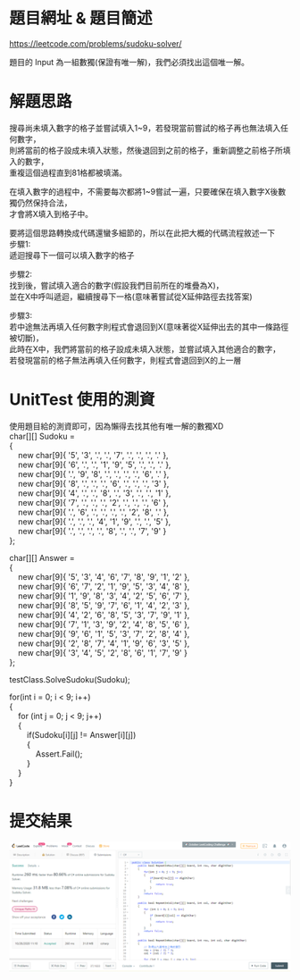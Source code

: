 # 題目網址 & 題目簡述  
https://leetcode.com/problems/sudoku-solver/  
  
題目的 Input 為一組數獨(保證有唯一解)，我們必須找出這個唯一解。  
  
# 解題思路  
搜尋尚未填入數字的格子並嘗試填入1~9，若發現當前嘗試的格子再也無法填入任何數字，  
則將當前的格子設成未填入狀態，然後退回到之前的格子，重新調整之前格子所填入的數字，  
重複這個過程直到81格都被填滿。  
  
在填入數字的過程中，不需要每次都將1~9嘗試一遍，只要確保在填入數字X後數獨仍然保持合法，  
才會將X填入到格子中。  
  
要將這個思路轉換成代碼還蠻多細節的，所以在此把大概的代碼流程敘述一下  
步驟1:  
遞迴搜尋下一個可以填入數字的格子  
  
步驟2:  
找到後，嘗試填入適合的數字(假設我們目前所在的堆疊為X)，  
並在X中呼叫遞迴，繼續搜尋下一格(意味著嘗試從X延伸路徑去找答案)  
  
步驟3:  
若中途無法再填入任何數字則程式會退回到X(意味著從X延伸出去的其中一條路徑被切斷)，  
此時在X中，我們將當前的格子設成未填入狀態，並嘗試填入其他適合的數字，  
若發現當前的格子無法再填入任何數字，則程式會退回到X的上一層  
  
# UnitTest 使用的測資  
使用題目給的測資即可，因為懶得去找其他有唯一解的數獨XD  
char[][] Sudoku =  
{  
&nbsp;&nbsp;&nbsp;&nbsp;new char[9]{ '5', '3', '.', '.', '7', '.', '.', '.', '.' },  
&nbsp;&nbsp;&nbsp;&nbsp;new char[9]{ '6', '.', '.', '1', '9', '5', '.', '.', '.' },  
&nbsp;&nbsp;&nbsp;&nbsp;new char[9]{ '.', '9', '8', '.', '.', '.', '.', '6', '.' },  
&nbsp;&nbsp;&nbsp;&nbsp;new char[9]{ '8', '.', '.', '.', '6', '.', '.', '.', '3' },  
&nbsp;&nbsp;&nbsp;&nbsp;new char[9]{ '4', '.', '.', '8', '.', '3', '.', '.', '1' },  
&nbsp;&nbsp;&nbsp;&nbsp;new char[9]{ '7', '.', '.', '.', '2', '.', '.', '.', '6' },  
&nbsp;&nbsp;&nbsp;&nbsp;new char[9]{ '.', '6', '.', '.', '.', '.', '2', '8', '.' },  
&nbsp;&nbsp;&nbsp;&nbsp;new char[9]{ '.', '.', '.', '4', '1', '9', '.', '.', '5' },  
&nbsp;&nbsp;&nbsp;&nbsp;new char[9]{ '.', '.', '.', '.', '8', '.', '.', '7', '9' }  
};  
  
char[][] Answer =  
{  
&nbsp;&nbsp;&nbsp;&nbsp;new char[9]{ '5', '3', '4', '6', '7', '8', '9', '1', '2' },  
&nbsp;&nbsp;&nbsp;&nbsp;new char[9]{ '6', '7', '2', '1', '9', '5', '3', '4', '8' },  
&nbsp;&nbsp;&nbsp;&nbsp;new char[9]{ '1', '9', '8', '3', '4', '2', '5', '6', '7' },  
&nbsp;&nbsp;&nbsp;&nbsp;new char[9]{ '8', '5', '9', '7', '6', '1', '4', '2', '3' },  
&nbsp;&nbsp;&nbsp;&nbsp;new char[9]{ '4', '2', '6', '8', '5', '3', '7', '9', '1' },  
&nbsp;&nbsp;&nbsp;&nbsp;new char[9]{ '7', '1', '3', '9', '2', '4', '8', '5', '6' },  
&nbsp;&nbsp;&nbsp;&nbsp;new char[9]{ '9', '6', '1', '5', '3', '7', '2', '8', '4' },  
&nbsp;&nbsp;&nbsp;&nbsp;new char[9]{ '2', '8', '7', '4', '1', '9', '6', '3', '5' },  
&nbsp;&nbsp;&nbsp;&nbsp;new char[9]{ '3', '4', '5', '2', '8', '6', '1', '7', '9' }  
};  
  
testClass.SolveSudoku(Sudoku);  
  
for(int i = 0; i < 9; i++)  
{  
&nbsp;&nbsp;&nbsp;&nbsp;for (int j = 0; j < 9; j++)  
&nbsp;&nbsp;&nbsp;&nbsp;{  
&nbsp;&nbsp;&nbsp;&nbsp;&nbsp;&nbsp;&nbsp;&nbsp;if(Sudoku[i][j] != Answer[i][j])  
&nbsp;&nbsp;&nbsp;&nbsp;&nbsp;&nbsp;&nbsp;&nbsp;{  
&nbsp;&nbsp;&nbsp;&nbsp;&nbsp;&nbsp;&nbsp;&nbsp;&nbsp;&nbsp;&nbsp;&nbsp;Assert.Fail();  
&nbsp;&nbsp;&nbsp;&nbsp;&nbsp;&nbsp;&nbsp;&nbsp;}  
&nbsp;&nbsp;&nbsp;&nbsp;}  
}  
  
# 提交結果  
![image](https://raw.githubusercontent.com/Jacky20200711/LeetCode/master/Q37(Sudoku%20Solver)/SuccessShot.PNG)  
&emsp;  
&emsp;  
